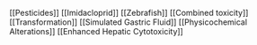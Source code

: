 [[Pesticides]]
[[Imidacloprid]]
[[Zebrafish]]
[[Combined toxicity]]
[[Transformation]]
[[Simulated Gastric Fluid]]
[[Physicochemical Alterations]]
[[Enhanced Hepatic Cytotoxicity]]
